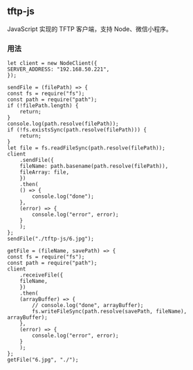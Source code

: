 ## tftp-js

JavaScript 实现的 TFTP 客户端，支持 Node、微信小程序。

### 用法

    let client = new NodeClient({
    SERVER_ADDRESS: "192.168.50.221",
    });

    sendFile = (filePath) => {
    const fs = require("fs");
    const path = require("path");
    if (!filePath.length) {
        return;
    }
    console.log(path.resolve(filePath));
    if (!fs.existsSync(path.resolve(filePath))) {
        return;
    }
    let file = fs.readFileSync(path.resolve(filePath));
    client
        .sendFile({
        fileName: path.basename(path.resolve(filePath)),
        fileArray: file,
        })
        .then(
        () => {
            console.log("done");
        },
        (error) => {
            console.log("error", error);
        }
        );
    };
    sendFile("./tftp-js/6.jpg");

    getFile = (fileName, savePath) => {
    const fs = require("fs");
    const path = require("path");
    client
        .receiveFile({
        fileName,
        })
        .then(
        (arrayBuffer) => {
            // console.log("done", arrayBuffer);
            fs.writeFileSync(path.resolve(savePath, fileName), arrayBuffer);
        },
        (error) => {
            console.log("error", error);
        }
        );
    };
    getFile("6.jpg", "./");
